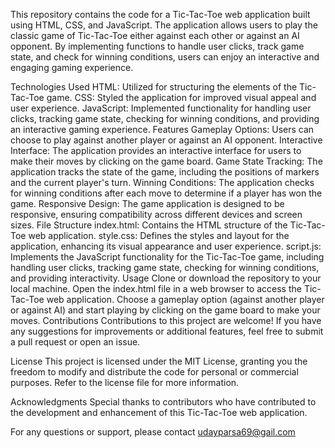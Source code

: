 This repository contains the code for a Tic-Tac-Toe web application built using HTML, CSS, and JavaScript. The application allows users to play the classic game of Tic-Tac-Toe either against each other or against an AI opponent. By implementing functions to handle user clicks, track game state, and check for winning conditions, users can enjoy an interactive and engaging gaming experience.

Technologies Used
HTML: Utilized for structuring the elements of the Tic-Tac-Toe game.
CSS: Styled the application for improved visual appeal and user experience.
JavaScript: Implemented functionality for handling user clicks, tracking game state, checking for winning conditions, and providing an interactive gaming experience.
Features
Gameplay Options: Users can choose to play against another player or against an AI opponent.
Interactive Interface: The application provides an interactive interface for users to make their moves by clicking on the game board.
Game State Tracking: The application tracks the state of the game, including the positions of markers and the current player's turn.
Winning Conditions: The application checks for winning conditions after each move to determine if a player has won the game.
Responsive Design: The game application is designed to be responsive, ensuring compatibility across different devices and screen sizes.
File Structure
index.html: Contains the HTML structure of the Tic-Tac-Toe web application.
style.css: Defines the styles and layout for the application, enhancing its visual appearance and user experience.
script.js: Implements the JavaScript functionality for the Tic-Tac-Toe game, including handling user clicks, tracking game state, checking for winning conditions, and providing interactivity.
Usage
Clone or download the repository to your local machine.
Open the index.html file in a web browser to access the Tic-Tac-Toe web application.
Choose a gameplay option (against another player or against AI) and start playing by clicking on the game board to make your moves.
Contributions
Contributions to this project are welcome! If you have any suggestions for improvements or additional features, feel free to submit a pull request or open an issue.

License
This project is licensed under the MIT License, granting you the freedom to modify and distribute the code for personal or commercial purposes. Refer to the license file for more information.

Acknowledgments
Special thanks to contributors who have contributed to the development and enhancement of this Tic-Tac-Toe web application.

For any questions or support, please contact udayparsa69@gail.com
